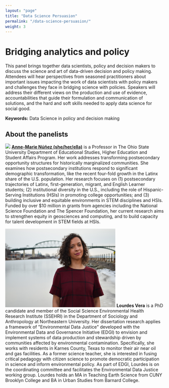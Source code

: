 ```yaml
---
layout: "page"
title: "Data Science Persuasion"
permalink: "/data-science-persuasion/"
weight: 3
---
```

  
# Bridging analytics and policy
This panel brings together data scientists, policy and decision makers to discuss the science and art of data-driven decision and policy making. 
Attendees will hear perspectives from seasoned practitioners about important issues impacting the work of data scientists with policy makers and challenges 
they face in bridging science with policies. Speakers will address their different views on the production and use of evidence, accountabilities that guide 
their formulation and communication of solutions, and the hard and soft skills needed to apply data science for social good.


**Keywords:** Data Science in policy and decision making


## About the panelists

<img src="https://static.wixstatic.com/media/786371_bf1f390e81b145adad12dee449db88a9~mv2.jpg/v1/fill/w_388,h_468,al_c,q_80,usm_0.66_1.00_0.01/anemarie-12.webp"> **[Anne-Marie Núñez (she/her/ella)](https://www.annemarienunez.com/)** is a Professor in The Ohio State University Department of Educational Studies, Higher Education and Student Affairs Program. Her work addresses transforming postsecondary opportunity structures for historically marginalized communities. She examines how postsecondary institutions respond to significant demographic transformation, like the recent four-fold growth in the Latinx share of the U.S. population. Her research focuses on (1) postsecondary trajectories of Latinx, first-generation, migrant, and English Learner students; (2) institutional diversity in the U.S., including the role of Hispanic-Serving Institutions (HSIs) in promoting college opportunities; and (3) building inclusive and equitable environments in STEM disciplines and HSIs. Funded by over $10 million in grants from agencies including the National Science Foundation and The Spencer Foundation, her current research aims to strengthen equity in geosciences and computing, and to build capacity for talent development in STEM fields at HSIs.


<img src="../../images/headshots/Lourdes_Vera.jpg" width="350" height="250"> **Lourdes Vera** is a PhD candidate and member of the Social Science Environmental Health Research Institute (SSEHRI) in the Department of Sociology and Anthropology at Northeastern University. Her dissertation research applies a framework of "Environmental Data Justice" developed with the Environmental Data and Governance Initiative (EDGI) to envision and implement systems of data production and stewardship driven by communities affected by environmental contamination. Specifically, she works with residents in Karnes County, Texas to monitor their air near oil and gas facilities. As a former science teacher, she is interested in fusing critical pedagogy with citizen science to promote democratic participation in science and inform environmental policy. As part of EDGI, Lourdes is on the coordinating committee and facilitates the Environmental Data Justice working group. Lourdes holds an MA in Teaching Earth Science from CUNY Brooklyn College and BA in Urban Studies from Barnard College.


